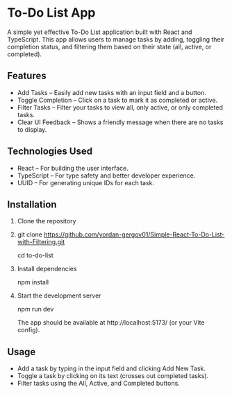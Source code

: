 # To-Do List App

A simple yet effective To-Do List application built with React and TypeScript. This app allows users to manage tasks by adding, toggling their completion status, and filtering them based on their state (all, active, or completed).


## Features


- Add Tasks – Easily add new tasks with an input field and a button.
- Toggle Completion – Click on a task to mark it as completed or active.
- Filter Tasks – Filter your tasks to view all, only active, or only completed tasks.
- Clear UI Feedback – Shows a friendly message when there are no tasks to display.


## Technologies Used

- React – For building the user interface.
- TypeScript – For type safety and better developer experience.
- UUID – For generating unique IDs for each task.


## Installation

1. Clone the repository
2. 
   git clone https://github.com/yordan-gergov01/Simple-React-To-Do-List-with-Filtering.git
   
   cd to-do-list

4. Install dependencies
   
   npm install

6. Start the development server
   
   npm run dev

   The app should be available at http://localhost:5173/ (or your Vite config).


## Usage

- Add a task by typing in the input field and clicking Add New Task.
- Toggle a task by clicking on its text (crosses out completed tasks).
- Filter tasks using the All, Active, and Completed buttons.
   
   


